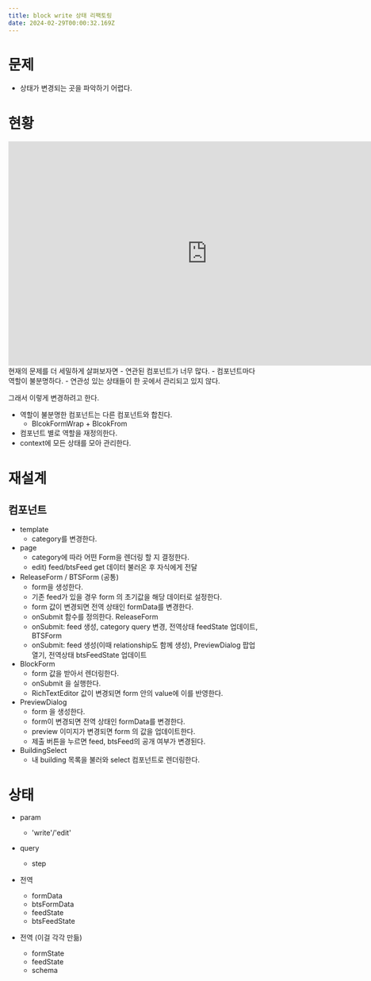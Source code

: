 ```yaml
---
title: block write 상태 리팩토링
date: 2024-02-29T00:00:32.169Z
---
```


# 문제

- 상태가 변경되는 곳을 파악하기 어렵다.

# 현황

<iframe style="border: 1px solid rgba(0, 0, 0, 0.1);" width="800" height="450" src="https://www.figma.com/embed?embed_host=share&url=https%3A%2F%2Fwww.figma.com%2Ffile%2FsA9ITtWJvXJUJaV7s8PdTB%2F20240229-block-write-%25EC%2584%25A4%25EA%25B3%2584%3Ftype%3Dwhiteboard%26node-id%3D0%253A1%26t%3DaOBXpAsFkAvdLegI-1" allowfullscreen></iframe>
현재의 문제를 더 세밀하게 살펴보자면
- 연관된 컴포넌트가 너무 많다.
- 컴포넌트마다 역할이 불분명하다.
- 연관성 있는 상태들이 한 곳에서 관리되고 있지 않다.

그래서 이렇게 변경하려고 한다.

- 역할이 불분명한 컴포넌트는 다른 컴포넌트와 합친다.
  - BlcokFormWrap + BlcokFrom
- 컴포넌트 별로 역할을 재정의한다.
- context에 모든 상태를 모아 관리한다.

# 재설계

## 컴포넌트

- template
  - category를 변경한다.
- page
  - category에 따라 어떤 Form을 렌더링 할 지 결정한다.
  - edit) feed/btsFeed get 데이터 불러온 후 자식에게 전달
- ReleaseForm / BTSForm (공통)
  - form을 생성한다.
  - 기존 feed가 있을 경우 form 의 초기값을 해당 데이터로 설정한다.
  - form 값이 변경되면 전역 상태인 formData를 변경한다.
  - onSubmit 함수를 정의한다.
    ReleaseForm
  - onSubmit: feed 생성, category query 변경, 전역상태 feedState 업데이트,
    BTSForm
  - onSubmit: feed 생성(이때 relationship도 함께 생성), PreviewDialog 팝업 열기, 전역상태 btsFeedState 업데이트
- BlockForm
  - form 값을 받아서 렌더링한다.
  - onSubmit 을 실행한다.
  - RichTextEditor 값이 변경되면 form 안의 value에 이를 반영한다.
- PreviewDialog
  - form 을 생성한다.
  - form이 변경되면 전역 상태인 formData를 변경한다.
  - preview 이미지가 변경되면 form 의 값을 업데이트한다.
  - 제출 버튼을 누르면 feed, btsFeed의 공개 여부가 변경된다.
- BuildingSelect
  - 내 building 목록을 불러와 select 컴포넌트로 렌더링한다.

# 상태

- param
  - 'write'/'edit'
- query
  - step
- 전역

  - formData
  - btsFormData
  - feedState
  - btsFeedState

- 전역 (이걸 각각 만듦)
  - formState
  - feedState
  - schema
